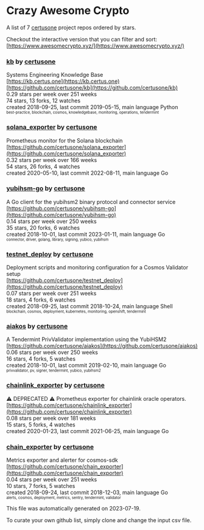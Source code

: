 # Crazy Awesome Crypto
A list of 7 [certusone](https://github.com/certusone) project repos ordered by stars.  

Checkout the interactive version that you can filter and sort: 
[https://www.awesomecrypto.xyz/](https://www.awesomecrypto.xyz/)  


### [kb](https://github.com/certusone/kb) by [certusone](https://github.com/certusone)  
Systems Engineering Knowledge Base  
[https://kb.certus.one](https://kb.certus.one)  
[https://github.com/certusone/kb](https://github.com/certusone/kb)  
0.29 stars per week over 251 weeks  
74 stars, 13 forks, 12 watches  
created 2018-09-25, last commit 2019-05-15, main language Python  
<sub><sup>best-practice, blockchain, cosmos, knowledgebase, monitoring, operations, tendermint</sup></sub>


### [solana_exporter](https://github.com/certusone/solana_exporter) by [certusone](https://github.com/certusone)  
Prometheus monitor for the Solana blockchain  
[https://github.com/certusone/solana_exporter](https://github.com/certusone/solana_exporter)  
0.32 stars per week over 166 weeks  
54 stars, 26 forks, 4 watches  
created 2020-05-10, last commit 2022-08-11, main language Go  


### [yubihsm-go](https://github.com/certusone/yubihsm-go) by [certusone](https://github.com/certusone)  
A Go client for the yubihsm2 binary protocol and connector service  
[https://github.com/certusone/yubihsm-go](https://github.com/certusone/yubihsm-go)  
0.14 stars per week over 250 weeks  
35 stars, 20 forks, 6 watches  
created 2018-10-01, last commit 2023-01-11, main language Go  
<sub><sup>connector, driver, golang, library, signing, yubico, yubihsm</sup></sub>


### [testnet_deploy](https://github.com/certusone/testnet_deploy) by [certusone](https://github.com/certusone)  
Deployment scripts and monitoring configuration for a Cosmos Validator setup  
[https://github.com/certusone/testnet_deploy](https://github.com/certusone/testnet_deploy)  
0.07 stars per week over 251 weeks  
18 stars, 4 forks, 6 watches  
created 2018-09-25, last commit 2018-10-24, main language Shell  
<sub><sup>blockchain, cosmos, deployment, kubernetes, monitoring, openshift, tendermint</sup></sub>


### [aiakos](https://github.com/certusone/aiakos) by [certusone](https://github.com/certusone)  
A Tendermint PrivValidator implementation using the YubiHSM2  
[https://github.com/certusone/aiakos](https://github.com/certusone/aiakos)  
0.06 stars per week over 250 weeks  
16 stars, 4 forks, 5 watches  
created 2018-10-01, last commit 2019-02-10, main language Go  
<sub><sup>privvalidator, pv, signer, tendermint, yubico, yubihsm2</sup></sub>


### [chainlink_exporter](https://github.com/certusone/chainlink_exporter) by [certusone](https://github.com/certusone)  
⚠️ DEPRECATED ⚠️ Prometheus exporter for chainlink oracle operators.  
[https://github.com/certusone/chainlink_exporter](https://github.com/certusone/chainlink_exporter)  
0.08 stars per week over 181 weeks  
15 stars, 5 forks, 4 watches  
created 2020-01-23, last commit 2021-06-25, main language Go  


### [chain_exporter](https://github.com/certusone/chain_exporter) by [certusone](https://github.com/certusone)  
Metrics exporter and alerter for cosmos-sdk  
[https://github.com/certusone/chain_exporter](https://github.com/certusone/chain_exporter)  
0.04 stars per week over 251 weeks  
10 stars, 7 forks, 5 watches  
created 2018-09-24, last commit 2018-12-03, main language Go  
<sub><sup>alerts, cosmos, deployment, metrics, sentry, tendermint, validator</sup></sub>


This file was automatically generated on 2023-07-19.  

To curate your own github list, simply clone and change the input csv file.  